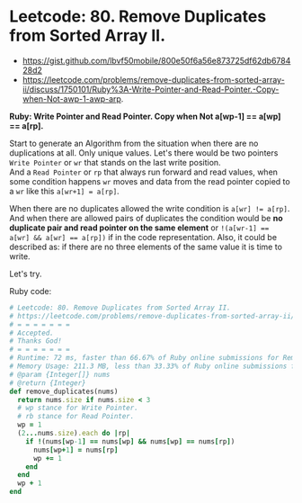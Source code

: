 # Leetcode: 80. Remove Duplicates from Sorted Array II.

- https://gist.github.com/lbvf50mobile/800e50f6a56e873725df62db678428d2
- https://leetcode.com/problems/remove-duplicates-from-sorted-array-ii/discuss/1750101/Ruby%3A-Write-Pointer-and-Read-Pointer.-Copy-when-Not-awp-1-awp-arp.
 
**Ruby: Write Pointer and Read Pointer. Copy when Not a[wp-1] == a[wp] == a[rp].**

Start to generate an Algorithm from the situation when there are no duplications at all. Only unique values.
Let's there would be two pointers `Write Pointer` or `wr` that stands on the last write position.  
And a `Read Pointer` or `rp` that always run forward and read values, when some condition happens `wr` moves and data from the read pointer copied to a `wr` like this `a[wr+1] = a[rp]`.

When there are no duplicates allowed the write condition is `a[wr] != a[rp]`. And when there are allowed pairs of duplicates the condition would be **no duplicate pair and read pointer on the same element** or `!(a[wr-1] == a[wr] && a[wr] == a[rp])` if in the code representation. Also, it could be described as: if there are no three elements of the same value it is time to write. 

Let's try.

Ruby code:
```Ruby
# Leetcode: 80. Remove Duplicates from Sorted Array II.
# https://leetcode.com/problems/remove-duplicates-from-sorted-array-ii/
# = = = = = = =
# Accepted.
# Thanks God!
# = = = = = = =
# Runtime: 72 ms, faster than 66.67% of Ruby online submissions for Remove Duplicates from Sorted Array II.
# Memory Usage: 211.3 MB, less than 33.33% of Ruby online submissions for Remove Duplicates from Sorted Array II.
# @param {Integer[]} nums
# @return {Integer}
def remove_duplicates(nums)
  return nums.size if nums.size < 3
  # wp stance for Write Pointer.
  # rb stance for Read Pointer.
  wp = 1
  (2...nums.size).each do |rp|
    if !(nums[wp-1] == nums[wp] && nums[wp] == nums[rp])
      nums[wp+1] = nums[rp]
      wp += 1
    end
  end
  wp + 1
end
```
